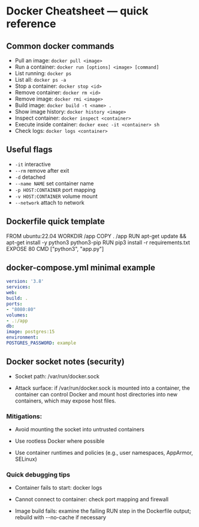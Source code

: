 # Docker Cheatsheet — quick reference


## Common docker commands
- Pull an image: `docker pull <image>`
- Run a container: `docker run [options] <image> [command]`
- List running: `docker ps`
- List all: `docker ps -a`
- Stop a container: `docker stop <id>`
- Remove container: `docker rm <id>`
- Remove image: `docker rmi <image>`
- Build image: `docker build -t <name> .`
- Show image history: `docker history <image>`
- Inspect container: `docker inspect <container>`
- Execute inside container: `docker exec -it <container> sh`
- Check logs: `docker logs <container>`


## Useful flags
- `-it` interactive
- `--rm` remove after exit
- `-d` detached
- `--name NAME` set container name
- `-p HOST:CONTAINER` port mapping
- `-v HOST:CONTAINER` volume mount
- `--network` attach to network


## Dockerfile quick template
FROM ubuntu:22.04 WORKDIR /app COPY . /app RUN apt-get update && apt-get install -y python3 python3-pip RUN pip3 install -r requirements.txt EXPOSE 80 CMD ["python3", "app.py"]

## docker-compose.yml minimal example
```yaml
version: '3.8'
services:
web:
build: .
ports:
- "8080:80"
volumes:
- .:/app
db:
image: postgres:15
environment:
POSTGRES_PASSWORD: example
```

## Docker socket notes (security)

- Socket path: /var/run/docker.sock

- Attack surface: if /var/run/docker.sock is mounted into a container, the container can control Docker and mount host directories into new containers, which may expose host files.

### Mitigations:

- Avoid mounting the socket into untrusted containers

- Use rootless Docker where possible

- Use container runtimes and policies (e.g., user namespaces, AppArmor, SELinux)

### Quick debugging tips

- Container fails to start: docker logs <container>

- Cannot connect to container: check port mapping and firewall

- Image build fails: examine the failing RUN step in the Dockerfile output; rebuild with --no-cache if necessary
